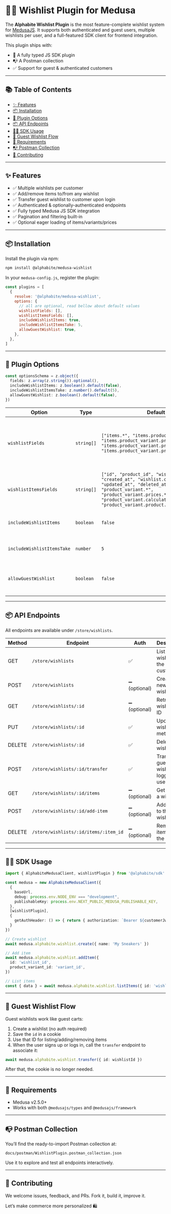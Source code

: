 # 🧞‍♂️ Wishlist Plugin for Medusa

The **Alphabite Wishlist Plugin** is the most feature-complete wishlist system for [MedusaJS](https://medusajs.com). It supports both authenticated and guest users, multiple wishlists per user, and a full-featured SDK client for frontend integration.

This plugin ships with:
- 🔌 A fully typed JS SDK plugin
- 📭 A Postman collection
- ✅ Support for guest & authenticated customers

---

## 📚 Table of Contents

- [✨ Features](#-features)
- [📦 Installation](#-installation)
- [🔧 Plugin Options](#-plugin-options)
- [📦 API Endpoints](#-api-endpoints)
- [🧑‍💻 SDK Usage](#-sdk-usage)
- [🧪 Guest Wishlist Flow](#-guest-wishlist-flow)
- [🧩 Requirements](#-requirements)
- [📭 Postman Collection](#-postman-collection)
- [🤝 Contributing](#-contributing)

---

## ✨ Features

- ✅ Multiple wishlists per customer  
- ✅ Add/remove items to/from any wishlist  
- ✅ Transfer guest wishlist to customer upon login  
- ✅ Authenticated & optionally-authenticated endpoints  
- ✅ Fully typed Medusa JS SDK integration  
- ✅ Pagination and filtering built-in  
- ✅ Optional eager loading of items/variants/prices  

---

## 📦 Installation

Install the plugin via npm:

```bash
npm install @alphabite/medusa-wishlist
```

In your `medusa-config.js`, register the plugin:

```js
const plugins = [
  {
    resolve: '@alphabite/medusa-wishlist',
    options: {
      // all are optional, read bellow about default values
      wishlistFields: [],
      wishlistItemsFields: [],
      includeWishlistItems: true,
      includeWishlistItemsTake: 5,
      allowGuestWishlist: true,
    },
  },
]
```

---

## 🔧 Plugin Options

```ts
const optionsSchema = z.object({
  fields: z.array(z.string()).optional(),
  includeWishlistItems: z.boolean().default(false),
  includeWishlistItemsTake: z.number().default(5),
  allowGuestWishlist: z.boolean().default(false),
})
```

| Option                    | Type       | Default | Description                                                              |
|---------------------------|------------|---------|--------------------------------------------------------------------------|
| `wishlistFields`                 | `string[]` | `["items.*", "items.product_variant.*", "items.product_variant.prices.*", "items.product_variant.product.thumbnail", "items.product_variant.product.id"]`    | Selectively include Medusa product or product variant fields on wishlist list/retrieve endpoints that have wishlist items included             |
| `wishlistItemsFields`                 | `string[]` | `["id", "product_id", "wishlist_id", "created_at", "wishlist.customer_id", "updated_at", "deleted_at", "product_variant.*", "product_variant.prices.*", "product_variant.calculated_price", "product_variant.product.thumbnail",]`    | Selectively include Medusa product or product variant fields on wishlist items list/retrieve endpoints             |
| `includeWishlistItems`  | `boolean`  | `false` | Automatically populate wishlist items in `GET /store/wishlists`          |
| `includeWishlistItemsTake` | `number` | `5`     | Limit number of items if `includeWishlistItems` is true                  |
| `allowGuestWishlist`     | `boolean`  | `false` | Enables wishlist creation & usage without authentication (cookie-based)  |

---

## 📦 API Endpoints

All endpoints are available under `/store/wishlists`.

| Method | Endpoint                                   | Auth           | Description                             |
|--------|--------------------------------------------|----------------|-----------------------------------------|
| GET    | `/store/wishlists`                         | ✅              | List wishlists for the current customer |
| POST   | `/store/wishlists`                         | ➖ (optional)   | Create a new wishlist                   |
| GET    | `/store/wishlists/:id`                     | ➖ (optional)   | Retrieve a wishlist by ID               |
| PUT    | `/store/wishlists/:id`                     | ✅              | Update wishlist metadata                |
| DELETE | `/store/wishlists/:id`                     | ✅              | Delete a wishlist                       |
| POST   | `/store/wishlists/:id/transfer`            | ✅              | Transfer guest wishlist to logged-in user |
| GET    | `/store/wishlists/:id/items`               | ➖ (optional)   | Get items in a wishlist                 |
| POST   | `/store/wishlists/:id/add-item`            | ➖ (optional)   | Add an item to the wishlist             |
| DELETE | `/store/wishlists/:id/items/:item_id`      | ➖ (optional)   | Remove an item from the wishlist        |

---

## 🧑‍💻 SDK Usage

```ts
import { AlphabiteMedusaClient, wishlistPlugin } from '@alphabite/sdk'

const medusa = new AlphabiteMedusaClient({
  {
    baseUrl,
    debug: process.env.NODE_ENV === "development",
    publishableKey: process.env.NEXT_PUBLIC_MEDUSA_PUBLISHABLE_KEY,
  },
  [wishlistPlugin],
  {
    getAuthHeader: () => { return { authorization: `Bearer ${customerJwt}` } },
  }
})

// Create wishlist
await medusa.alphabite.wishlist.create({ name: 'My Sneakers' })

// Add item
await medusa.alphabite.wishlist.addItem({
  id: 'wishlist_id',
  product_variant_id: 'variant_id',
})

// List items
const { data } = await medusa.alphabite.wishlist.listItems({ id: 'wishlist_id' })
```

---

## 🧪 Guest Wishlist Flow

Guest wishlists work like guest carts:

1. Create a wishlist (no auth required)
2. Save the `id` in a cookie
3. Use that ID for listing/adding/removing items
4. When the user signs up or logs in, call the `transfer` endpoint to associate it:

```ts
await medusa.alphabite.wishlist.transfer({ id: wishlistId })
```

After that, the cookie is no longer needed.

---

## 🧩 Requirements

- Medusa v2.5.0+
- Works with both `@medusajs/types` and `@medusajs/framework`

---

## 📭 Postman Collection

You’ll find the ready-to-import Postman collection at:

```
docs/postman/WishlistPlugin.postman_collection.json
```

Use it to explore and test all endpoints interactively.

---

## 🤝 Contributing

We welcome issues, feedback, and PRs. Fork it, build it, improve it.

Let’s make commerce more personalized 🛍️
